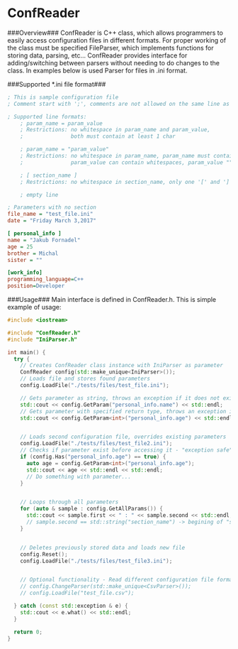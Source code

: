 # ConfReader

###Overview###
ConfReader is C++ class, which allows programmers to easily access configuration files in different formats. For proper working of the class must be specified FileParser, which implements functions for storing data, parsing, etc... ConfReader provides interface for adding/switching between parsers without needing to do changes to the class. In examples below is used Parser for files in .ini format.

###Supported *.ini file format###
```INI
; This is sample configuration file
; Comment start with ';', comments are not allowed on the same line as parameters or sections

; Supported line formats:
    ; param_name = param_value
    ; Restrictions: no whitespace in param_name and param_value,
    ;               both must contain at least 1 char

    ; param_name = "param_value"
    ; Restrictions: no whitespace in param_name, param_name must contain at least 1 char,
    ;               param_value can contain whitespaces, param_value "" is accepted as NULL

    ; [ section_name ]
    ; Restrictions: no whitespace in section_name, only one '[' and ']' per line

    ; empty line

; Parameters with no section
file_name = "test_file.ini"
date = "Friday March 3,2017"

[ personal_info ]
name = "Jakub Fornadel"
age = 25
brother = Michal
sister = ""

[work_info]
programming_language=C++
position=Developer
```

###Usage###
Main interface is defined in ConfReader.h. This is simple example of usage: 

```C++
#include <iostream>

#include "ConfReader.h"
#include "IniParser.h"

int main() {
  try {
    // Creates ConfReader class instance with IniParser as parameter
    ConfReader config(std::make_unique<IniParser>());
    // Loads file and stores found parameters
    config.LoadFile("./tests/files/test_file.ini");

    // Gets parameter as string, throws an exception if it does not exist
    std::cout << config.GetParam("personal_info.name") << std::endl;
    // Gets parameter with specified return type, throws an exception if conversion is not possible
    std::cout << config.GetParam<int>("personal_info.age") << std::endl;


    // Loads second configuration file, overrides existing parameters
    config.LoadFile("./tests/files/test_file2.ini");
    // Checks if parameter exist before accessing it - "exception safe"
    if (config.Has("personal_info.age") == true) {
      auto age = config.GetParam<int>("personal_info.age");
      std::cout << age << std::endl << std::endl;
      // Do something with parameter...
    }


    // Loops through all parameters
    for (auto & sample : config.GetAllParams()) {
      std::cout << sample.first << " : " << sample.second << std::endl;
      // sample.second == std::string("section_name") -> begining of "sample.first" section parameters
    }


    // Deletes previously stored data and loads new file
    config.Reset();
    config.LoadFile("./tests/files/test_file3.ini");


    // Optional functionality - Read different configuration file format(.csv) and load file
    // config.ChangeParser(std::make_unique<CsvParser>());
    // config.LoadFile("test_file.csv");

  } catch (const std::exception & e) {
    std::cout << e.what() << std::endl;
  }

  return 0;
}
```
